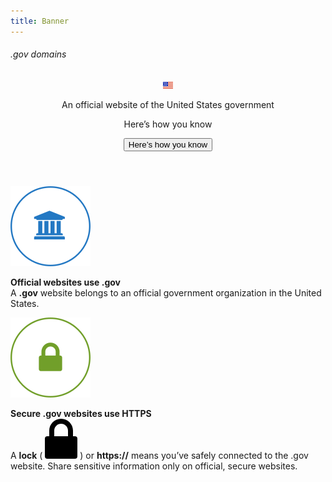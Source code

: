```yaml
---
title: Banner
---
```

<h6>.gov domains</h6>
<section class="usa-banner" aria-label="Official government website">
  <div class="usa-accordion">
    <header class="usa-banner__header">
      <div class="usa-banner__inner">
        <div class="grid-col-auto">
          <img class="usa-banner__header-flag" src="/assets/img/us_flag_small.png" alt="U.S. flag">
        </div>
        <div class="grid-col-fill tablet:grid-col-auto">
          <p class="usa-banner__header-text">An official website of the United States government</p>
          <p class="usa-banner__header-action" aria-hidden="true">Here’s how you know</p>
        </div>
        <button class="usa-accordion__button usa-banner__button"
          aria-expanded="false" aria-controls="gov-banner-1">
          <span class="usa-banner__button-text">Here’s how you know</span>
        </button>
      </div>
    </header>
    <div class="usa-banner__content usa-accordion__content" id="gov-banner-1">
      <div class="grid-row grid-gap-lg">
        <div class="usa-banner__guidance tablet:grid-col-6">
          <img class="usa-banner__icon usa-media-block__img" src="/assets/img/icon-dot-gov.svg" role="img" alt="Dot gov">
          <div class="usa-media-block__body">
            <p>
              <strong>
                Official websites use .gov
              </strong>
              <br/>
              A <strong>.gov</strong> website belongs to an official government organization in the United States.
            </p>
          </div>
        </div>
        <div class="usa-banner__guidance tablet:grid-col-6">
          <img class="usa-banner__icon usa-media-block__img" src="/assets/img/icon-https.svg" role="img" alt="Https">
          <div class="usa-media-block__body">
            <p>
              <strong>
                Secure .gov websites use HTTPS
              </strong>
              <br/>
              A <strong>lock</strong> (
<span class="icon-lock"><svg xmlns="http://www.w3.org/2000/svg" width="52" height="64" viewBox="0 0 52 64" class="usa-banner__lock-image" role="img" aria-labelledby="banner-lock-title banner-lock-description"><title id="banner-lock-title">Lock</title><desc id="banner-lock-description">A locked padlock</desc><path fill="#000000" fill-rule="evenodd" d="M26 0c10.493 0 19 8.507 19 19v9h3a4 4 0 0 1 4 4v28a4 4 0 0 1-4 4H4a4 4 0 0 1-4-4V32a4 4 0 0 1 4-4h3v-9C7 8.507 15.507 0 26 0zm0 8c-5.979 0-10.843 4.77-10.996 10.712L15 19v9h22v-9c0-6.075-4.925-11-11-11z"/></svg></span>
) or <strong>https://</strong> means you’ve safely connected to the .gov website. Share sensitive information only on official, secure websites.
            </p>
          </div>
        </div>
      </div>
    </div>
  </div>
</section>
